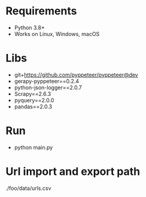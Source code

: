 Requirements
============

* Python 3.8+
* Works on Linux, Windows, macOS

Libs
============

* git+https://github.com/pyppeteer/pyppeteer@dev
* gerapy-pyppeteer==0.2.4
* python-json-logger==2.0.7
* Scrapy==2.6.3
* pyquery==2.0.0
* pandas==2.0.3

Run
============

* python main.py


Url import and export path
============

./foo/data/urls.csv